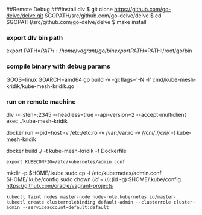 ##Remote Debug
###Install dlv
$ git clone https://github.com/go-delve/delve.git $GOPATH/src/github.com/go-delve/delve
$ cd $GOPATH/src/github.com/go-delve/delve
$ make install

### export dlv bin path
export PATH=$PATH:/home/vagrant/go/bin
export PATH=$PATH:/root/go/bin

### compile binary with debug params
GOOS=linux GOARCH=amd64 go build -v -gcflags='-N -l' cmd/kube-mesh-kridik/kube-mesh-kridik.go

### run on remote machine

dlv --listen=:2345 --headless=true --api-version=2 --accept-multiclient exec ./kube-mesh-kridik

docker run --pid=host -v /etc:/etc:ro -v /var:/var:ro -v /*/cni/*:/*/cni/* -t  kube-mesh-kridik

docker build ./ -t kube-mesh-kridik -f Dockerfile

    export KUBECONFIG=/etc/kubernetes/admin.conf
mkdir -p $HOME/.kube
 sudo cp -i /etc/kubernetes/admin.conf $HOME/.kube/config
 sudo chown $(id -u):$(id -g) $HOME/.kube/config
https://github.com/oracle/vagrant-projects

    kubectl taint nodes master-node node-role.kubernetes.io/master-
    kubectl create clusterrolebinding default-admin --clusterrole cluster-admin --serviceaccount=default:default
